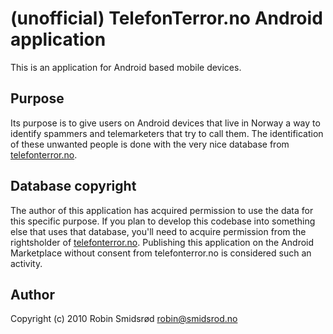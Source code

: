 # (unofficial) TelefonTerror.no Android application #

This is an application for Android based mobile devices.

## Purpose ##

Its purpose is to give users on Android devices that live in Norway a 
way to identify spammers and telemarketers that try to call them. The 
identification of these unwanted people is done with the very nice 
database from [telefonterror.no](http://telefonterror.no/). 

## Database copyright ##

The author of this application has acquired permission to use the data 
for this specific purpose. If you plan to develop this codebase into 
something else that uses that database, you'll need to acquire 
permission from the rightsholder of 
[telefonterror.no](http://telefonterror.no/). Publishing this 
application on the Android Marketplace without consent from 
telefonterror.no is considered such an activity. 

## Author ##

Copyright (c) 2010 Robin Smidsrød <robin@smidsrod.no>
